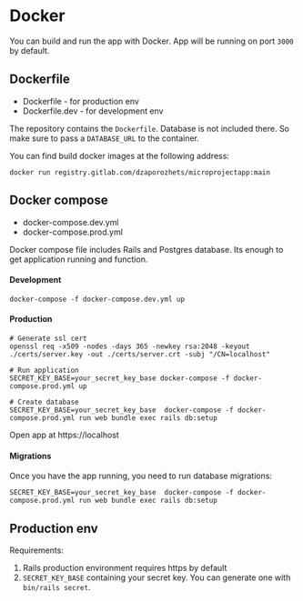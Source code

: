 # Docker

You can build and run the app with Docker. App will be running on port `3000` by default.

## Dockerfile

- Dockerfile - for production env
- Dockerfile.dev - for development env

The repository contains the `Dockerfile`. Database is not included there.
So make sure to pass a `DATABASE_URL` to the container.

You can find build docker images at the following address:

```
docker run registry.gitlab.com/dzaporozhets/microprojectapp:main
```

## Docker compose

- docker-compose.dev.yml
- docker-compose.prod.yml

Docker compose file includes Rails and Postgres database.
Its enough to get application running and function.

#### Development

```
docker-compose -f docker-compose.dev.yml up
```

#### Production

```
# Generate ssl cert
openssl req -x509 -nodes -days 365 -newkey rsa:2048 -keyout ./certs/server.key -out ./certs/server.crt -subj "/CN=localhost"

# Run application
SECRET_KEY_BASE=your_secret_key_base docker-compose -f docker-compose.prod.yml up

# Create database
SECRET_KEY_BASE=your_secret_key_base  docker-compose -f docker-compose.prod.yml run web bundle exec rails db:setup
```

Open app at https://localhost

#### Migrations

Once you have the app running, you need to run database migrations:

```
SECRET_KEY_BASE=your_secret_key_base  docker-compose -f docker-compose.prod.yml run web bundle exec rails db:setup
```

## Production env

Requirements:

1. Rails production environment requires https by default
1. `SECRET_KEY_BASE` containing your secret key. You can generate one with `bin/rails secret`.

